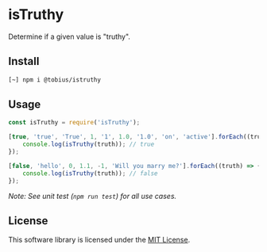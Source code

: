 # isTruthy

Determine if a given value is "truthy".

## Install

```sh
[~] npm i @tobius/istruthy
```

## Usage

```js
const isTruthy = require('isTruthy');

[true, 'true', 'True', 1, '1', 1.0, '1.0', 'on', 'active'].forEach((truth) => {
	console.log(isTruthy(truth)); // true
});

[false, 'hello', 0, 1.1, -1, 'Will you marry me?'].forEach((truth) => {
	console.log(isTruthy(truth)); // false
});
```

_Note: See unit test (`npm run test`) for all use cases._

## License

This software library is licensed under the [MIT License](https://github.com/tobius/istruthy/blob/master/LICENSE).
